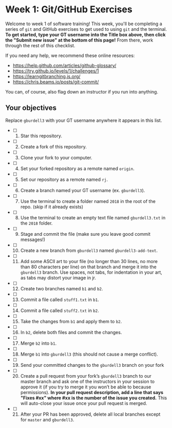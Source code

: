 # Week 1: Git/GitHub Exercises

Welcome to week 1 of software training! This week, you'll be completing a series of `git` and GitHub exercises to get used to using `git` and the terminal. **To get started, type your GT username into the Title box above, then click the "Submit new issue" at the bottom of this page!** From there, work through the rest of this checklist.

If you need any help, we recommend these online resources:
- https://help.github.com/articles/github-glossary/
- https://try.github.io/levels/1/challenges/1
- https://learngitbranching.js.org/
- https://chris.beams.io/posts/git-commit/

You can, of course, also flag down an instructor if you run into anything.

## Your objectives

Replace `gburdell3` with your GT username anywhere it appears in this list.

- [ ] 1. Star this repository.
- [ ] 2. Create a fork of this repository.
- [ ] 3. Clone your fork to your computer.
- [ ] 4. Set your forked repository as a remote named `origin`.
- [ ] 5. Set our repository as a remote named `rj`.
- [ ] 6. Create a branch named your GT username (ex. `gburdell3`).
- [ ] 7. Use the terminal to create a folder named `2018` in the root of the repo. (skip if it already exists)
- [ ] 8. Use the terminal to create an empty text file named `gburdell3.txt` in the `2018` folder.
- [ ] 9. Stage and commit the file (make sure you leave good commit messages!)
- [ ] 10. Create a new branch from `gburdell3` named `gburdell3-add-text`.
- [ ] 11. Add some ASCII art to your file (no longer than 30 lines, no more than 80 characters per line) on that branch and merge it into the `gburdell3` branch. Use spaces, not tabs, for indentation in your art, as tabs may distort your image in jr.
- [ ] 12. Create two branches named `b1` and `b2`.
- [ ] 13. Commit a file called `stuff1.txt` in `b1`.
- [ ] 14. Commit a file called `stuff2.txt` in `b2`.
- [ ] 15. Take the changes from `b1` and apply them to `b2`.
- [ ] 16. In `b2`, delete both files and commit the changes.
- [ ] 17. Merge `b2` into `b1`.
- [ ] 18. Merge `b1` into `gburdell3` (this should not cause a merge conflict).
- [ ] 19. Send your committed changes to the `gburdell3` branch on your fork
- [ ] 20. Create a pull request from your fork’s `gburdell3` branch to our master branch and ask one of the instructors in your session to approve it (if you try to merge it you won’t be able to because permissions). **In your pull request description, add a line that says "Fixes #xx" where #xx is the number of the issue you created.** This will auto-close your issue once your pull request is merged.
- [ ] 21. After your PR has been approved, delete all local branches except for `master` and `gburdell3`.
